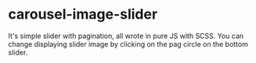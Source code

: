 # carousel-image-slider
It's simple slider with pagination, all wrote in pure JS with SCSS.
You can change displaying slider image by clicking on the pag circle on the bottom slider. 
